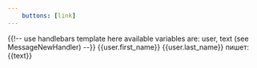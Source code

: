 ```yaml
---
    buttons: [link]
---
```

{{!-- 
    use handlebars template here
    available variables are: user, text
    (see MessageNewHandler) 
--}}
{{user.first_name}} {{user.last_name}} пишет: {{text}}
